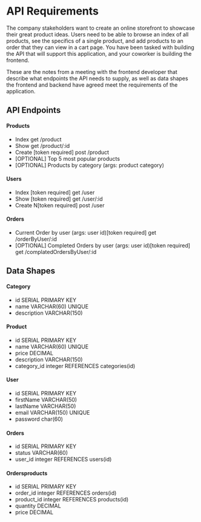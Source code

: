 # API Requirements
The company stakeholders want to create an online storefront to showcase their great product ideas. Users need to be able to browse an index of all products, see the specifics of a single product, and add products to an order that they can view in a cart page. You have been tasked with building the API that will support this application, and your coworker is building the frontend.

These are the notes from a meeting with the frontend developer that describe what endpoints the API needs to supply, as well as data shapes the frontend and backend have agreed meet the requirements of the application. 

## API Endpoints
#### Products
- Index                                                                 get /product  
- Show                                                                  get /product/:id
- Create [token required]                                               post /product   
- [OPTIONAL] Top 5 most popular products 
- [OPTIONAL] Products by category (args: product category)

#### Users
- Index [token required]                                                get /user   
- Show [token required]                                                 get /user/:id 
- Create N[token required]                                              post /user

#### Orders
- Current Order by user (args: user id)[token required]                 get /orderByUser/:id
- [OPTIONAL] Completed Orders by user (args: user id)[token required]   get /complatedOrdersByUser/:id

## Data Shapes
#### Category
- id                SERIAL PRIMARY KEY
- name              VARCHAR(60) UNIQUE
- description       VARCHAR(150)

#### Product
-  id               SERIAL PRIMARY KEY
- name              VARCHAR(60) UNIQUE
- price             DECIMAL
- description       VARCHAR(150)
- category_id       integer REFERENCES categories(id)

#### User
- id                SERIAL PRIMARY KEY
- firstName         VARCHAR(50)
- lastName          VARCHAR(50)
- email             VARCHAR(150) UNIQUE
- password          char(60)

#### Orders
- id                SERIAL PRIMARY KEY
- status            VARCHAR(60)
- user_id           integer REFERENCES users(id)

#### Ordersproducts
- id                SERIAL PRIMARY KEY
- order_id          integer REFERENCES orders(id)
- product_id        integer REFERENCES products(id)
- quantity          DECIMAL
- price             DECIMAL